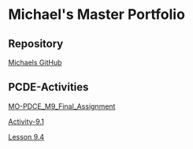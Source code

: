 # Michael's Master Portfolio
## Repository

[Michaels GitHub](https://mmultra21.github.io)

## PCDE-Activities

[MO-PDCE_M9_Final_Assignment](https://github.com/mmultra21/MO-PCDE_M9_final_assignment)

[Activity-9.1](https://github.com/mmultra21/PCDE-Activity-9.1)

[Lesson 9.4](https://mmultra21.github.io/Mini-Lesson-9.4/)
